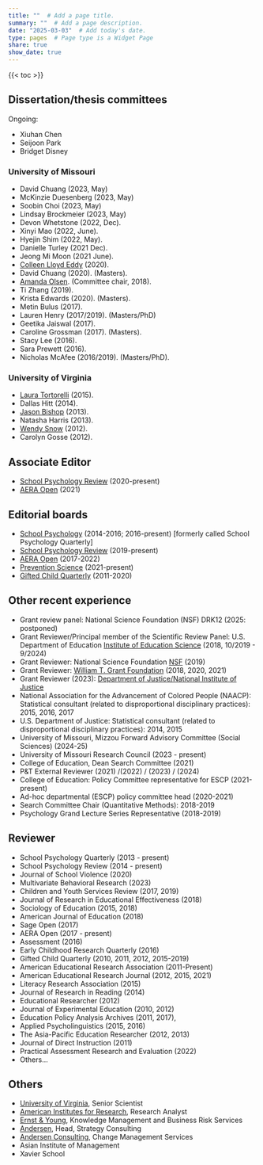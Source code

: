 ```yaml
---
title: ""  # Add a page title.
summary: ""  # Add a page description.
date: "2025-03-03"  # Add today's date.
type: pages  # Page type is a Widget Page
share: true 
show_date: true
---
```


{{< toc >}} 

## Dissertation/thesis committees

Ongoing:

* Xiuhan Chen
* Seijoon Park
* Bridget Disney

### University of Missouri

* David Chuang (2023, May)
* McKinzie Duesenberg (2023, May)
* Soobin Choi (2023, May)
* Lindsay Brockmeier (2023, May)
* Devon Whetstone (2022, Dec).
* Xinyi Mao (2022, June).
* Hyejin Shim (2022, May).
* Danielle Turley (2021 Dec).
* Jeong Mi Moon (2021 June).
* [Colleen Lloyd Eddy](https://www.education.pitt.edu/faculty/directory/colleen-eddy/) (2020).
* David Chuang (2020). (Masters).
* [Amanda Olsen](https://cehd.missouri.edu/person/amanda-olsen/). (Committee chair, 2018). 
* Ti Zhang (2019).
* Krista Edwards (2020). (Masters).
* Metin Bulus (2017).
* Lauren Henry (2017/2019). (Masters/PhD) 
* Geetika Jaiswal (2017). 
* Caroline Grossman (2017). (Masters).  
* Stacy Lee (2016).
* Sara Prewett (2016).
* Nicholas McAfee (2016/2019). (Masters/PhD).

### University of Virginia
* [Laura Tortorelli](http://education.msu.edu/search/Formview.aspx?email=ltort@msu.edu) (2015).  
* Dallas Hitt (2014). 
* [Jason Bishop](https://edu7.auburn.edu/collegedirectory/profile_page.php?uid=jcb0140) (2013).  
* Natasha Harris (2013).
* [Wendy Snow](http://www.longwood.edu/directory/profile/snowwmlongwoodedu/) (2012). 
* Carolyn Gosse (2012).

## Associate Editor
* [School Psychology Review](https://naspjournals.org/loi/spsr) (2020-present)
* [AERA Open](https://journals.sagepub.com/home/ero) (2021)

## Editorial boards
* [School Psychology](http://www.apa.org/pubs/journals/spq/) (2014-2016; 2016-present) [formerly called School Psychology Quarterly]
* [School Psychology Review](https://naspjournals.org/loi/spsr) (2019-present)
* [AERA Open](http://ero.sagepub.com/) (2017-2022)
* [Prevention Science](https://www.springer.com/journal/11121) (2021-present)
* [Gifted Child Quarterly](http://journals.sagepub.com/home/gcq/) (2011-2020)

## Other recent experience
* Grant review panel: National Science Foundation (NSF) DRK12 (2025: postponed)
* Grant Reviewer/Principal member of the Scientific Review Panel: U.S. Department of Education [Institute of Education Science](https://ies.ed.gov/) (2018, 10/2019 - 9/2024)
* Grant Reviewer: National Science Foundation [NSF](https://www.nsf.gov/) (2019)
* Grant Reviewer: [William T. Grant Foundation](http://wtgrantfoundation.org/) (2018, 2020, 2021)
* Grant Reviewer (2023): [Department of Justice/National Institute of Justice](https://nij.ojp.gov/) 
* National Association for the Advancement of Colored People (NAACP): Statistical consultant (related to disproportional disciplinary practices): 2015, 2016, 2017
* U.S. Department of Justice: Statistical consultant (related to disproportional disciplinary practices): 2014, 2015
* University of Missouri, Mizzou Forward Advisory Committee (Social Sciences) (2024-25)
* University of Missouri Research Council (2023 - present)
* College of Education, Dean Search Committee (2021)
* P&T External Reviewer (2021) /(2022) / (2023) / (2024)
* College of Education: Policy Committee representative for ESCP (2021-present)
* Ad-hoc departmental (ESCP) policy committee head (2020-2021)
* Search Committee Chair (Quantitative Methods): 2018-2019
* Psychology Grand Lecture Series Representative (2018-2019)


## Reviewer

* School Psychology Quarterly (2013 - present)
* School Psychology Review (2014 - present)
* Journal of School Violence (2020)
* Multivariate Behavioral Research (2023)
* Children and Youth Services Review (2017, 2019)
* Journal of Research in Educational Effectiveness (2018)
* Sociology of Education (2015, 2018)
* American Journal of Education (2018)
* Sage Open (2017)
* AERA Open (2017 - present)
* Assessment (2016)
* Early Childhood Research Quarterly (2016)
* Gifted Child Quarterly (2010, 2011, 2012, 2015-2019)
* American Educational Research Association (2011-Present)
* American Educational Research Journal (2012, 2015, 2021)
* Literacy Research Association (2015)
* Journal of Research in Reading (2014)
* Educational Researcher (2012)
* Journal of Experimental Education (2010, 2012)
* Education Policy Analysis Archives (2011, 2017),
* Applied Psycholinguistics (2015, 2016)
* The Asia-Pacific Education Researcher (2012, 2013)
* Journal of Direct Instruction (2011)
* Practical Assessment Research and Evaluation (2022)
* Others...

## Others
* [University of Virginia](http://www.virginia.edu), Senior Scientist
* [American Institutes for Research](http://www.air.org), Research Analyst
* [Ernst & Young](http://www.ey.com/), Knowledge Management and Business Risk Services
* [Andersen](http://www.andersen.com/), Head, Strategy Consulting
* [Andersen Consulting](http://www.accenture.com/), Change Management Services
* Asian Institute of Management
* Xavier School
